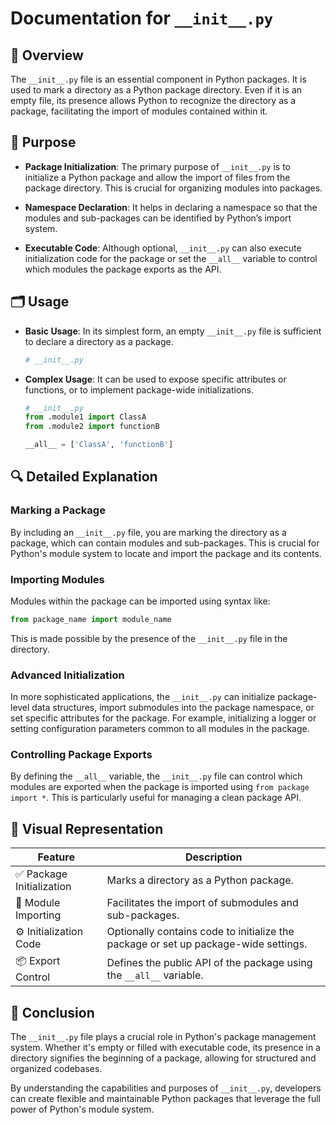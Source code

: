 # Documentation for `__init__.py`

## 📄 Overview

The `__init__.py` file is an essential component in Python packages. It is used to mark a directory as a Python package directory. Even if it is an empty file, its presence allows Python to recognize the directory as a package, facilitating the import of modules contained within it.

## 📂 Purpose

- **Package Initialization**: The primary purpose of `__init__.py` is to initialize a Python package and allow the import of files from the package directory. This is crucial for organizing modules into packages.

- **Namespace Declaration**: It helps in declaring a namespace so that the modules and sub-packages can be identified by Python’s import system.

- **Executable Code**: Although optional, `__init__.py` can also execute initialization code for the package or set the `__all__` variable to control which modules the package exports as the API.

## 🗂️ Usage

- **Basic Usage**: In its simplest form, an empty `__init__.py` file is sufficient to declare a directory as a package.

  ```python
  # __init__.py
  ```

- **Complex Usage**: It can be used to expose specific attributes or functions, or to implement package-wide initializations.

  ```python
  # __init__.py
  from .module1 import ClassA
  from .module2 import functionB

  __all__ = ['ClassA', 'functionB']
  ```

## 🔍 Detailed Explanation

### Marking a Package

By including an `__init__.py` file, you are marking the directory as a package, which can contain modules and sub-packages. This is crucial for Python's module system to locate and import the package and its contents.

### Importing Modules

Modules within the package can be imported using syntax like:

```python
from package_name import module_name
```

This is made possible by the presence of the `__init__.py` file in the directory.

### Advanced Initialization

In more sophisticated applications, the `__init__.py` can initialize package-level data structures, import submodules into the package namespace, or set specific attributes for the package. For example, initializing a logger or setting configuration parameters common to all modules in the package.

### Controlling Package Exports

By defining the `__all__` variable, the `__init__.py` file can control which modules are exported when the package is imported using `from package import *`. This is particularly useful for managing a clean package API.

## 🎨 Visual Representation

| Feature                  | Description                                                                                   |
|--------------------------|-----------------------------------------------------------------------------------------------|
| ✅ Package Initialization | Marks a directory as a Python package.                                                       |
| 🔄 Module Importing      | Facilitates the import of submodules and sub-packages.                                        |
| ⚙️ Initialization Code   | Optionally contains code to initialize the package or set up package-wide settings.          |
| 📦 Export Control        | Defines the public API of the package using the `__all__` variable.                           |

## 📝 Conclusion

The `__init__.py` file plays a crucial role in Python's package management system. Whether it's empty or filled with executable code, its presence in a directory signifies the beginning of a package, allowing for structured and organized codebases.

By understanding the capabilities and purposes of `__init__.py`, developers can create flexible and maintainable Python packages that leverage the full power of Python's module system.